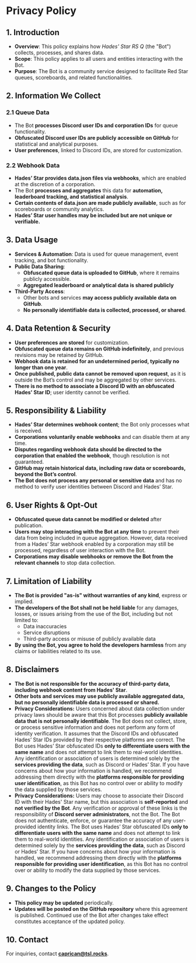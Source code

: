 # **Privacy Policy**  

## **1. Introduction**  
- **Overview**: This policy explains how *Hades' Star RS Q* (the "Bot") collects, processes, and shares data.  
- **Scope**: This policy applies to all users and entities interacting with the Bot.  
- **Purpose**: The Bot is a community service designed to facilitate Red Star queues, scoreboards, and related functionalities.  

## **2. Information We Collect**  

### **2.1 Queue Data**  
- The Bot **processes Discord user IDs and corporation IDs** for queue functionality.
- **Obfuscated Discord user IDs are publicly accessible on GitHub** for statistical and analytical purposes.
- **User preferences**, linked to Discord IDs, are stored for customization.  

### **2.2 Webhook Data**  
- **Hades’ Star provides data.json files via webhooks**, which are enabled at the discretion of a corporation.  
- The Bot **processes and aggregates** this data for **automation, leaderboard tracking, and statistical analysis**.  
- **Certain contents of data.json are made publicly available**, such as for scoreboards or community analytics.  
- **Hades’ Star user handles may be included but are not unique or verifiable.**  

## **3. Data Usage**  
- **Services & Automation**: Data is used for queue management, event tracking, and bot functionality.  
- **Public Data Sharing**:  
  - **Obfuscated queue data is uploaded to GitHub**, where it remains publicly accessible.  
  - **Aggregated leaderboard or analytical data is shared publicly**  
- **Third-Party Access**:  
  - Other bots and services **may access publicly available data on GitHub**.  
  - **No personally identifiable data is collected, processed, or shared**.  

## **4. Data Retention & Security**  
- **User preferences are stored** for customization.  
- **Obfuscated queue data remains on GitHub indefinitely**, and previous revisions may be retained by GitHub.  
- **Webhook data is retained for an undetermined period, typically no longer than one year**.  
- **Once published, public data cannot be removed upon request**, as it is outside the Bot’s control and may be aggregated by other services.  
- **There is no method to associate a Discord ID with an obfuscated Hades' Star ID**; user identity cannot be verified.  

## **5. Responsibility & Liability**  
- **Hades’ Star determines webhook content**; the Bot only processes what is received.  
- **Corporations voluntarily enable webhooks** and can disable them at any time.  
- **Disputes regarding webhook data should be directed to the corporation that enabled the webhook**, though resolution is not guaranteed.  
- **GitHub may retain historical data, including raw data or scoreboards, beyond the Bot’s control**.  
- **The Bot does not process any personal or sensitive data** and has no method to verify user identities between Discord and Hades’ Star.  

## **6. User Rights & Opt-Out**  
- **Obfuscated queue data cannot be modified or deleted** after publication.  
- **Users may stop interacting with the Bot at any time** to prevent their data from being included in queue aggregation. However, data received from a Hades’ Star webhook enabled by a corporation may still be processed, regardless of user interaction with the Bot.
- **Corporations may disable webhooks or remove the Bot from the relevant channels** to stop data collection.  

## **7. Limitation of Liability**  
- **The Bot is provided "as-is" without warranties of any kind**, express or implied.  
- **The developers of the Bot shall not be held liable** for any damages, losses, or issues arising from the use of the Bot, including but not limited to:  
  - Data inaccuracies  
  - Service disruptions  
  - Third-party access or misuse of publicly available data  
- **By using the Bot, you agree to hold the developers harmless** from any claims or liabilities related to its use.  

## **8. Disclaimers**  
- **The Bot is not responsible for the accuracy of third-party data, including webhook content from Hades' Star**.  
- **Other bots and services may use publicly available aggregated data, but no personally identifiable data is processed or shared.**  
- **Privacy Considerations:** Users concerned about data collection under privacy laws should be aware that this Bot processes **publicly available data that is not personally identifiable**. The Bot does not collect, store, or process sensitive information and does not perform any form of identity verification. It assumes that the Discord IDs and obfuscated Hades’ Star IDs provided by their respective platforms are correct. The Bot uses Hades’ Star obfuscated IDs **only to differentiate users with the same name** and does not attempt to link them to real-world identities. Any identification or association of users is determined solely by the **services providing the data**, such as Discord or Hades’ Star. If you have concerns about how your information is handled, we recommend addressing them directly with the **platforms responsible for providing user identification**, as this Bot has no control over or ability to modify the data supplied by those services.
- **Privacy Considerations:** Users may choose to associate their Discord ID with their Hades' Star name, but this association is **self-reported** and **not verified by the Bot**. Any verification or approval of these links is the responsibility of **Discord server administrators**, not the Bot. The Bot does not authenticate, enforce, or guarantee the accuracy of any user-provided identity links. The Bot uses Hades’ Star obfuscated IDs **only to differentiate users with the same name** and does not attempt to link them to real-world identities. Any identification or association of users is determined solely by the **services providing the data**, such as Discord or Hades’ Star. If you have concerns about how your information is handled, we recommend addressing them directly with the **platforms responsible for providing user identification**, as this Bot has no control over or ability to modify the data supplied by those services.

## **9. Changes to the Policy**  
- **This policy may be updated** periodically.  
- **Updates will be posted on the GitHub repository** where this agreement is published. Continued use of the Bot after changes take effect constitutes acceptance of the updated policy.  

## **10. Contact**  
For inquiries, contact **[caprican@tsl.rocks](mailto:caprican@tsl.rocks)**.  
